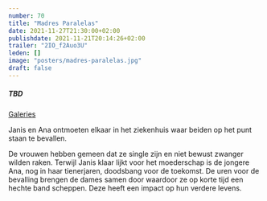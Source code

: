 ```yaml
---
number: 70
title: "Madres Paralelas"
date: 2021-11-27T21:30:00+02:00
publishdate: 2021-11-21T20:14:26+02:00
trailer: "2IO_f2Auo3U"
leden: []
image: "posters/madres-paralelas.jpg"
draft: false
---
```


##### TBD

[Galeries](https://galeries.be/nl/madres-paralelas/)

Janis en Ana ontmoeten elkaar in het ziekenhuis waar beiden op het punt staan te bevallen.
<!--more-->
De vrouwen hebben gemeen dat ze single zijn en niet bewust zwanger wilden raken.
Terwijl Janis klaar lijkt voor het moederschap is de jongere Ana, nog in haar tienerjaren,
doodsbang voor de toekomst. De uren voor de bevalling brengen de dames samen door waardoor
ze op korte tijd een hechte band scheppen. Deze heeft een impact op hun verdere levens.
